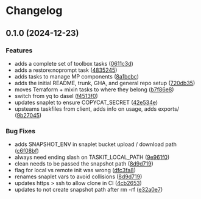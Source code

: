 # Changelog

## 0.1.0 (2024-12-23)


### Features

* adds a complete set of toolbox tasks ([0611c3d](https://github.com/masterpointio/taskit/commit/0611c3d834d72df37fec991741244a7a57096e3d))
* adds a restore:noprompt task ([4835245](https://github.com/masterpointio/taskit/commit/4835245fb1ad230fc3b27529b3e778b4f43a803c))
* adds tasks to manage MP components ([8a1bcbc](https://github.com/masterpointio/taskit/commit/8a1bcbc3f3b796f2e25831c6f4b73dad46d83e60))
* adds the initial README, trunk, GHA, and general repo setup ([720db35](https://github.com/masterpointio/taskit/commit/720db35ddc5db309ea32d982de23d9066f8b88b5))
* moves Terraform + mixin tasks to where they belong ([b7f86e8](https://github.com/masterpointio/taskit/commit/b7f86e89abea5c860cb1aa358840e73123222280))
* switch from yq to dasel ([f4513f0](https://github.com/masterpointio/taskit/commit/f4513f02f34dd60f91b6e17cd094a3dedc587088))
* updates snaplet to ensure COPYCAT_SECRET ([42e534e](https://github.com/masterpointio/taskit/commit/42e534e9f6592723f38b1d4911e0c65d78785447))
* upsteams taskfiles from client, adds info on usage, adds exports/ ([9b27045](https://github.com/masterpointio/taskit/commit/9b270457b1b1b7d2fed98f713178384e1458ec48))


### Bug Fixes

* adds SNAPSHOT_ENV in snaplet bucket upload / download path ([c6f08bf](https://github.com/masterpointio/taskit/commit/c6f08bf28f4f54d01aff0c3aae46d1899c65a916))
* always need ending slash on TASKIT_LOCAL_PATH ([9e961f0](https://github.com/masterpointio/taskit/commit/9e961f0e992423b851d54648de63f76980e8b931))
* clean needs to be passed the snapshot path ([8d9d719](https://github.com/masterpointio/taskit/commit/8d9d719a7134f20568cd7c48b01de64d53c80ca7))
* flag for local vs remote init was wrong ([dfc3fa8](https://github.com/masterpointio/taskit/commit/dfc3fa862af180fda2b1077d73d93416062e95ad))
* renames snaplet vars to avoid collisions ([8d9d719](https://github.com/masterpointio/taskit/commit/8d9d719a7134f20568cd7c48b01de64d53c80ca7))
* updates https &gt; ssh to allow clone in CI ([4cb2653](https://github.com/masterpointio/taskit/commit/4cb2653d051ddbde1302c85ca8d148a6bcaba9d6))
* updates to not create snapshot path after rm -rf ([e32a0e7](https://github.com/masterpointio/taskit/commit/e32a0e79243d4c48782ab313676f711d9cd779fe))
